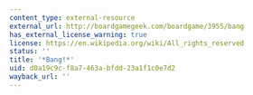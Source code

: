 ```yaml
---
content_type: external-resource
external_url: http://boardgamegeek.com/boardgame/3955/bang
has_external_license_warning: true
license: https://en.wikipedia.org/wiki/All_rights_reserved
status: ''
title: '*Bang!*'
uid: d0a19c9c-f8a7-463a-bfdd-23a1f1c0e7d2
wayback_url: ''
---
```

